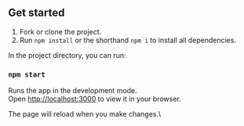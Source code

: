 ## Get started

1. Fork or clone the project.
2. Run `npm install` or the shorthand `npm i` to install all dependencies.

In the project directory, you can run:

### `npm start`

Runs the app in the development mode.\
Open [http://localhost:3000](http://localhost:3000) to view it in your browser.

The page will reload when you make changes.\